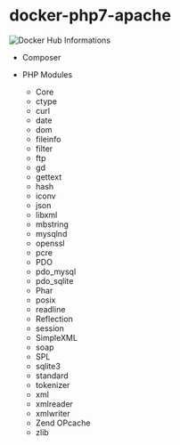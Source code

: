 # docker-php7-apache
![Docker Hub Informations](http://dockeri.co/image/edefiez/php7-apache)

* Composer

* PHP Modules
   * Core
   * ctype
   * curl
   * date
   * dom
   * fileinfo
   * filter
   * ftp
   * gd
   * gettext
   * hash
   * iconv
   * json
   * libxml
   * mbstring
   * mysqlnd
   * openssl
   * pcre
   * PDO
   * pdo_mysql
   * pdo_sqlite
   * Phar
   * posix
   * readline
   * Reflection
   * session
   * SimpleXML
   * soap
   * SPL
   * sqlite3
   * standard
   * tokenizer
   * xml
   * xmlreader
   * xmlwriter
   * Zend OPcache
   * zlib
